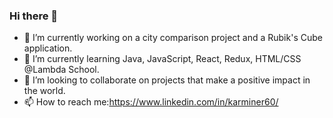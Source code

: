 ### Hi there 👋

- 🔭 I’m currently working on a city comparison project and a Rubik's Cube application.
- 🌱 I’m currently learning Java, JavaScript, React, Redux, HTML/CSS @Lambda School.
- 👯 I’m looking to collaborate on projects that make a positive impact in the world.
- 📫 How to reach me:https://www.linkedin.com/in/karminer60/ 

